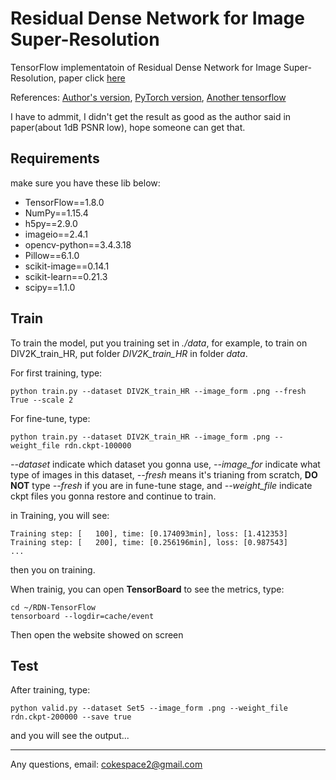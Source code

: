# Residual Dense Network for Image Super-Resolution
TensorFlow implementatoin of Residual Dense Network for Image Super-Resolution, paper click [here](https://arxiv.org/abs/1802.08797)

References: [Author's version](https://github.com/yulunzhang/RDN), [PyTorch version](https://github.com/lingtengqiu/RDN-pytorch), [Another tensorflow](https://github.com/hengchuan/RDN-TensorFlow/blob/master/README.md)

I have to admmit, I didn't get the result as good as the author said in paper(about 1dB PSNR low), hope someone can get that.

## Requirements
make sure you have these lib below:
 - TensorFlow==1.8.0
 - NumPy==1.15.4
 - h5py==2.9.0
 - imageio==2.4.1
 - opencv-python==3.4.3.18
 - Pillow==6.1.0
 - scikit-image==0.14.1
 - scikit-learn==0.21.3
 - scipy==1.1.0

## Train
To train the model, put you training set in *./data*, for example, to train on DIV2K_train_HR, put folder *DIV2K_train_HR* in folder *data*.

For first training, type:
```shell
python train.py --dataset DIV2K_train_HR --image_form .png --fresh True --scale 2
```
For fine-tune, type:
```shell
python train.py --dataset DIV2K_train_HR --image_form .png --weight_file rdn.ckpt-100000
```
*--dataset* indicate which dataset you gonna use, *--image_for* indicate what type of images in this dataset, *--fresh* means it's trianing from scratch, **DO NOT** type *--fresh* if you are in fune-tune stage, and *--weight_file* indicate ckpt files you gonna restore and continue to train.

in Training, you will see:
```shell
Training step: [   100], time: [0.174093min], loss: [1.412353]
Training step: [   200], time: [0.256196min], loss: [0.987543]
...
```
then you on training.

When trainig, you can open **TensorBoard** to see the metrics, type:
```shell
cd ~/RDN-TensorFlow
tensorboard --logdir=cache/event
```
Then open the website showed on screen

## Test
After training, type:
```shell
python valid.py --dataset Set5 --image_form .png --weight_file rdn.ckpt-200000 --save true
```
and you will see the output...

---

Any questions, email: cokespace2@gmail.com